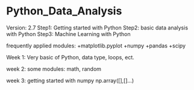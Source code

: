 # Python_Data_Analysis
Version: 2.7
Step1: Getting started with Python
Step2: basic data analysis with Python
Step3: Machine Learning with Python

frequently applied modules:
+matplotlib.pyplot
+numpy
+pandas
+scipy

Week 1:
Very basic of Python, data type, loops, ect.

week 2:
some modules: math, random

week 3:
getting started with numpy
  np.array([],[]...)

